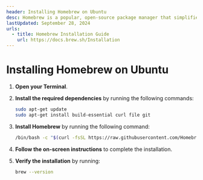 ```yaml
---
header: Installing Homebrew on Ubuntu
desc: Homebrew is a popular, open-source package manager that simplifies software installation on macOS and Linux.
lastUpdated: September 28, 2024
urls:
  - title: Homebrew Installation Guide
    url: https://docs.brew.sh/Installation
---
```


# Installing Homebrew on Ubuntu

1. **Open your Terminal**.

2. **Install the required dependencies** by running the following commands:

   ```bash
   sudo apt-get update
   sudo apt-get install build-essential curl file git
   ```

3. **Install Homebrew** by running the following command:

   ```bash
   /bin/bash -c "$(curl -fsSL https://raw.githubusercontent.com/Homebrew/install/HEAD/install.sh)"
   ```

4. **Follow the on-screen instructions** to complete the installation.

5. **Verify the installation** by running:

   ```bash
   brew --version
   ```
